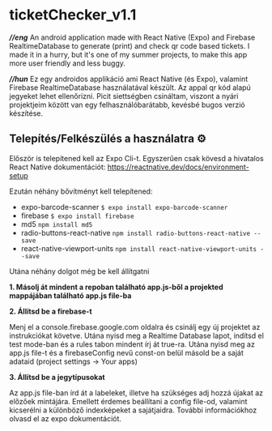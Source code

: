 # ticketChecker_v1.1

***//eng***
An android application made with React Native (Expo) and Firebase RealtimeDatabase to generate (print) and check qr code based tickets. I made it in a hurry, but it's one of my summer projects, to make this app more user friendly and less buggy. 

***//hun***
Ez egy androidos applikáció ami React Native (és Expo), valamint Firebase RealtimeDatabase használatával készült. Az appal qr kód alapú jegyeket lehet ellenőrizni. Picit siettségben csináltam, viszont a nyári projektjeim között van egy felhasználóbarátabb, kevésbé bugos verzió készítése.

## Telepítés/Felkészülés a használatra ⚙️
Először is telepítened kell az Expo Cli-t. Egyszerűen csak kövesd a hivatalos React Native dokumentációt: https://reactnative.dev/docs/environment-setup

Ezután néhány bővítményt kell telepítened:

 - expo-barcode-scanner
  `$ expo install expo-barcode-scanner`
 - firebase
  `$ expo install firebase`
 - md5
 `npm install md5`
 - radio-buttons-react-native
 `npm install radio-buttons-react-native --save`
 - react-native-viewport-units
 `npm install react-native-viewport-units --save`

Utána néhány dolgot még be kell állítgatni

 **1. Másolj át mindent a repoban található app.js-ből a projekted mappájában található app.js file-ba**
 
 **2.  Állítsd be a firebase-t**
 
 Menj el a console.firebase.google.com oldalra és csinálj egy új projektet az instrukciókat követve. Utána nyisd meg a Realtime Database lapot, indítsd el test mode-ban és a rules tabon mindent írj át true-ra.
 Utána nyisd meg az app.js file-t és a firebaseConfig nevű const-on belül másold be a saját adataid (project settings -> Your apps)
 
 **3. Állítsd be a jegytípusokat**
 
 Az app.js file-ban írd át a labeleket, illetve ha szükséges adj hozzá újakat az előzőek mintájára. Emellett érdemes beállítani a config file-od, valamint kicserélni a különböző indexképeket a sajátjaidra. További információkhoz olvasd el az expo dokumentációt. 
 



